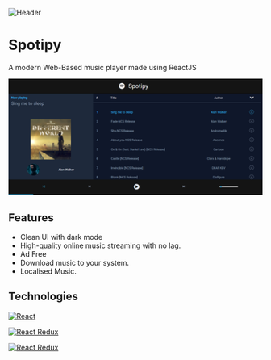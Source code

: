 ![Header](https://user-images.githubusercontent.com/72020411/148175452-bd3b7c9b-b66b-40df-9535-d4da3d4ff4db.png)


# Spotipy

A modern Web-Based music player made using ReactJS



![Screenshot](public/screenshot.png?raw=true)

## Features

- Clean UI with dark mode
- High-quality online music streaming with no lag.
- Ad Free
- Download music to your system.
- Localised Music.


## Technologies


[![React](https://img.shields.io/badge/React-17.0.2-blue)](#)

[![React Redux](https://img.shields.io/badge/React%20Redux-7.2.6-lightgrey)](#)

[![React Redux](https://img.shields.io/badge/Redux-4.1.2-red)](#)
